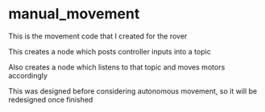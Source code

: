 # manual_movement
This is the movement code that I created for the rover

This creates a node which posts controller inputs into a topic

Also creates a node which listens to that topic and moves motors accordingly

This was designed before considering autonomous movement, so it will be redesigned once finished
